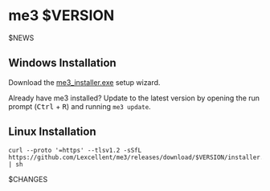 # me3 $VERSION
$NEWS
<!-- markdown-link-check-disable -->
## Windows Installation

Download the [me3_installer.exe](https://github.com/Lexcellent/me3/releases/download/$VERSION/me3_installer.exe) setup wizard.

Already have me3 installed? Update to the latest version by opening the run prompt (<kbd>Ctrl</kbd> + <kbd>R</kbd>) and running `me3 update`.

## Linux Installation

```shell
curl --proto '=https' --tlsv1.2 -sSfL https://github.com/Lexcellent/me3/releases/download/$VERSION/installer.sh | sh
```
<!-- markdown-link-check-enable -->
$CHANGES
